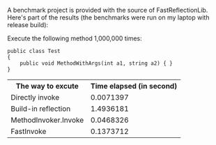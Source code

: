 A benchmark project is provided with the source of FastReflectionLib. Here's part of the results (the benchmarks were run on my laptop with release build):

Execute the following method 1,000,000 times:

```CSharp
public class Test
{
    public void MethodWithArgs(int a1, string a2) { }
}
```

<table>
    <tbody>
        <tr>
            <th>The way to excute </th>
            <th>Time elapsed (in second) </th>
        </tr>
        <tr>
            <td>Directly invoke </td>
            <td>0.0071397 </td>
        </tr>
        <tr>
            <td>Build-in reflection </td>
            <td>1.4936181 </td>
        </tr>
        <tr>
            <td>MethodInvoker.Invoke </td>
            <td>0.0468326 </td>
        </tr>
        <tr>
            <td>FastInvoke </td>
            <td>0.1373712 </td>
        </tr>
    </tbody>
</table>